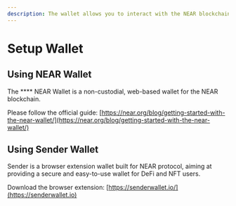 ```yaml
---
description: The wallet allows you to interact with the NEAR blockchain
---
```


# Setup Wallet

## **Using** NEAR Wallet

The **** NEAR Wallet is a non-custodial, web-based wallet for the NEAR blockchain.&#x20;

Please follow the official guide: [https://near.org/blog/getting-started-with-the-near-wallet/](https://near.org/blog/getting-started-with-the-near-wallet/)

## **Using Sender Wallet**

Sender is a browser extension wallet built for NEAR protocol, aiming at providing a secure and easy-to-use wallet for DeFi and NFT users.&#x20;

Download the browser extension: [https://senderwallet.io/](https://senderwallet.io)
